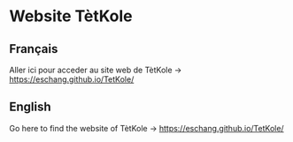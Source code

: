 # Website TètKole

## Français

Aller ici pour acceder au site web de TètKole -> https://eschang.github.io/TetKole/

## English

Go here to find the website of TètKole -> https://eschang.github.io/TetKole/